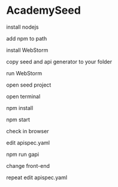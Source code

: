 # AcademySeed

install nodejs

add npm to path

install WebStorm

copy seed and api generator to your folder 

run WebStorm

open seed project

open terminal

npm install

npm start

check in browser

edit apispec.yaml

npm run gapi

change front-end

repeat edit apispec.yaml
